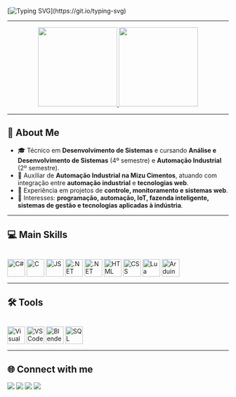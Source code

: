 [![Typing SVG](https://readme-typing-svg.herokuapp.com/?color=00bfbf&size=35&center=true&vCenter=true&width=1000&lines=Hello,+I'm+Antônio+Carlos!;20+years+old,+from+Brazil;Systems+Development+Student;Industrial+Automation+Enthusiast;Welcome+to+my+GitHub!)](https://git.io/typing-svg)

---

<div align="center">
  <a href="https://github.com/BlackCrisper">
    <img height="180em" src="https://github-readme-stats.vercel.app/api?username=BlackCrisper&show_icons=true&theme=transparent&include_all_commits=true&count_private=true"/>
    <img height="180em" src="https://github-readme-stats.vercel.app/api/top-langs/?username=BlackCrisper&layout=compact&langs_count=8&theme=transparent"/>
  </a>
</div>

---

## 🚀 About Me  
- 🎓 Técnico em **Desenvolvimento de Sistemas** e cursando **Análise e Desenvolvimento de Sistemas** (4º semestre) e **Automação Industrial** (2º semestre).  
- 💼 Auxiliar de **Automação Industrial na Mizu Cimentos**, atuando com integração entre **automação industrial** e **tecnologias web**.  
- 🔧 Experiência em projetos de **controle, monitoramento e sistemas web**.  
- 🌱 Interesses: **programação, automação, IoT, fazenda inteligente, sistemas de gestão e tecnologias aplicadas à indústria**.  

---

## 💻 Main Skills  

<div style="display: inline_block"><br>
  <img align="center" alt="C#" height="40" width="40" src="https://cdn.jsdelivr.net/gh/devicons/devicon/icons/csharp/csharp-original.svg"/>
  <img align="center" alt="C" height="40" width="40" src="https://cdn.jsdelivr.net/gh/devicons/devicon/icons/c/c-original.svg"/>
  <img align="center" alt="JS" height="40" width="40" src="https://cdn.jsdelivr.net/gh/devicons/devicon/icons/javascript/javascript-original.svg"/>
  <img align="center" alt=".NET Core" height="40" width="40" src="https://cdn.jsdelivr.net/gh/devicons/devicon/icons/dotnetcore/dotnetcore-original.svg"/>
  <img align="center" alt=".NET" height="40" width="40" src="https://cdn.jsdelivr.net/gh/devicons/devicon/icons/dot-net/dot-net-original.svg"/>
  <img align="center" alt="HTML" height="40" width="40" src="https://cdn.jsdelivr.net/gh/devicons/devicon/icons/html5/html5-original.svg"/>
  <img align="center" alt="CSS" height="40" width="40" src="https://cdn.jsdelivr.net/gh/devicons/devicon/icons/css3/css3-original.svg"/>
  <img align="center" alt="Lua" height="40" width="40" src="https://cdn.jsdelivr.net/gh/devicons/devicon/icons/lua/lua-original.svg"/>
  <img align="center" alt="Arduino" height="40" width="40" src="https://cdn.jsdelivr.net/gh/devicons/devicon/icons/arduino/arduino-original.svg"/>
</div>

---

## 🛠️ Tools  

<div style="display: inline_block"><br>
  <img align="center" alt="Visual Studio" height="40" width="40" src="https://cdn.jsdelivr.net/gh/devicons/devicon/icons/visualstudio/visualstudio-plain.svg"/>
  <img align="center" alt="VS Code" height="40" width="40" src="https://cdn.jsdelivr.net/gh/devicons/devicon/icons/vscode/vscode-original.svg"/>
  <img align="center" alt="Blender" height="40" width="40" src="https://cdn.jsdelivr.net/gh/devicons/devicon/icons/blender/blender-original.svg"/>
  <img align="center" alt="SQL Server" height="40" width="40" src="https://cdn.jsdelivr.net/gh/devicons/devicon/icons/microsoftsqlserver/microsoftsqlserver-plain.svg"/>
</div>

---

## 🌐 Connect with me  

<div>
  <a href="https://instagram.com/antonio_carlos079" target="_blank"><img src="https://img.shields.io/badge/-Instagram-%23E4405F?style=for-the-badge&logo=instagram&logoColor=white"></a>
  <a href="https://discord.gg/J4RYvjUV" target="_blank"><img src="https://img.shields.io/badge/Discord-%237289DA?style=for-the-badge&logo=discord&logoColor=white"></a>
  <a href="mailto:antoniocarlosreis121@gmail.com"><img src="https://img.shields.io/badge/-Gmail-%23333?style=for-the-badge&logo=gmail&logoColor=white"></a>
  <a href="https://www.linkedin.com/in/antonio-neto-83852023b" target="_blank"><img src="https://img.shields.io/badge/-LinkedIn-%230077B5?style=for-the-badge&logo=linkedin&logoColor=white"></a>
</div>
